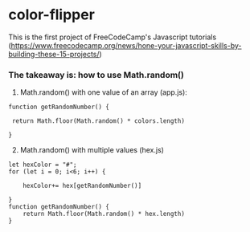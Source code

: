 # color-flipper

This is the first project of FreeCodeCamp's Javascript tutorials (https://www.freecodecamp.org/news/hone-your-javascript-skills-by-building-these-15-projects/)

<h3>The takeaway is: how to use Math.random()</h3>

1. Math.random() with one value of an array (app.js):
```
function getRandomNumber() {

 return Math.floor(Math.random() * colors.length)

}
```

2. Math.random() with multiple values (hex.js)
```
let hexColor = "#";
for (let i = 0; i<6; i++) {

    hexColor+= hex[getRandomNumber()]

}
function getRandomNumber() {
    return Math.floor(Math.random() * hex.length)
}
```
